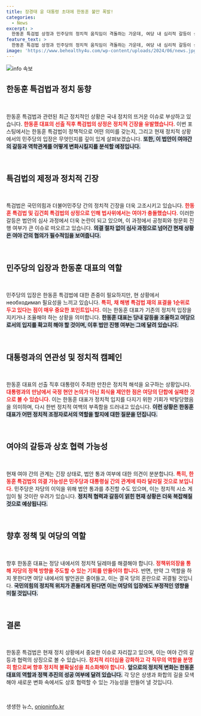 ```yaml
---
title: 장경태 윤 대통령 초대에 한동훈 불만 폭발!
categories:
  - News
excerpt: >
  한동훈 특검법 상정과 민주당의 정치적 움직임이 격돌하는 가운데, 여당 내 심리적 갈등이 심화되고 있다. 한편, 대통령의 만찬에 대한 비판이 제기되며 한동훈 대표의 리더십 시험대에 오르는 등 정치 지형의 변화가 예고된다.
feature_text: >
  한동훈 특검법 상정과 민주당의 정치적 움직임이 격돌하는 가운데, 여당 내 심리적 갈등이 심화되고 있다. 한편, 대통령의 만찬에 대한 비판이 제기되며 한동훈 대표의 리더십 시험대에 오르는 등 정치 지형의 변화가 예고된다.
image: 'https://www.behealthy4u.com/wp-content/uploads/2024/06/news.jpg'
---
```


<p><img src="https://www.behealthy4u.com/wp-content/uploads/2024/06/news.jpg" alt="info 속보" /></p>

<h2 data-ke-size="size26">한동훈 특검법과 정치 동향</h2>

<p data-ke-size="size16">&nbsp;</p>

<p>한동훈 특검법과 관련된 최근 정치적인 상황은 국내 정치의 뜨거운 이슈로 부상하고 있습니다. <b><span style="color: #ee2323;">한동훈 대표의 선출 직후 특검법의 상정은 정치적 긴장을 유발했습니다.</span></b> 이번 포스팅에서는 한동훈 특검법이 정책적으로 어떤 의미를 갖는지, 그리고 현재 정치적 상황에서의 민주당의 입장은 무엇인지를 깊이 있게 살펴보겠습니다. <b><span style="background-color: #21538527;">또한, 이 법안이 여야간의 갈등과 역학관계를 어떻게 변화시킬지를 분석할 예정입니다.</span></b></p>

<p data-ke-size="size16">&nbsp;</p>

<h2 data-ke-size="size26">특검법의 제정과 정치적 긴장</h2>

<p data-ke-size="size16">&nbsp;</p>

<p>특검법은 국민의힘과 더불어민주당 간의 정치적 긴장을 더욱 고조시키고 있습니다. <b><span style="color: #ee2323;">한동훈 특검법 및 김건희 특검법의 상정으로 인해 법사위에서는 여야가 충돌했습니다.</span></b> 이러한 갈등은 법안의 심사 과정에서 더욱 논란이 되고 있으며, 이 과정에서 공청회와 청문회 진행 여부가 큰 이슈로 떠오르고 있습니다. <b><span style="background-color: #21538527;">의결 절차 없이 심사 과정으로 넘어간 현재 상황은 여야 간의 협의가 필수적임을 보여줍니다.</span></b></p>

<p data-ke-size="size16">&nbsp;</p>

<h2 data-ke-size="size26">민주당의 입장과 한동훈 대표의 역할</h2>

<p data-ke-size="size16">&nbsp;</p>

<p>민주당의 입장은 한동훈 특검법에 대한 존중이 필요하지만, 현 상황에서 необходимan 필요성을 느끼고 있습니다. <b><span style="color: #ee2323;">특히, 채 해병 특검법 재의 표결을 1순위로 두고 있다는 점이 매우 중요한 포인트입니다.</span></b> 이는 한동훈 대표가 기존의 정치적 입장을 지키거나 조율해야 하는 상황을 의미합니다. <b><span style="background-color: #21538527;">한동훈 대표는 당내 갈등을 조율하고 여당으로서의 입지를 확고히 해야 할 것이며, 이후 법안 진행 여부는 그에 달려 있습니다.</span></b></p>

<p data-ke-size="size16">&nbsp;</p>

<h2 data-ke-size="size26">대통령과의 연관성 및 정치적 캠페인</h2>

<p data-ke-size="size16">&nbsp;</p>

<p>한동훈 대표의 선출 직후 대통령이 주최한 만찬은 정치적 해석을 요구하는 상황입니다. <b><span style="color: #ee2323;">대통령과의 만남에서 국정 현안 논의가 아닌 회식을 제안한 점은 여당의 단합에 실패한 것으로 볼 수 있습니다.</span></b> 이는 한동훈 대표가 정치적 입지를 다지기 위한 기회가 박탈당했음을 의미하며, 다시 한번 정치적 여백의 부족함을 드러내고 있습니다. <b><span style="background-color: #21538527;">이런 상황은 한동훈 대표가 어떤 정치적 조정자로서의 역할을 할지에 대한 질문을 던집니다.</span></b></p>

<p data-ke-size="size16">&nbsp;</p>

<h2 data-ke-size="size26">여야의 갈등과 상호 협력 가능성</h2>

<p data-ke-size="size16">&nbsp;</p>

<p>현재 여야 간의 관계는 긴장 상태로, 법안 통과 여부에 대한 의견이 분분합니다. <b><span style="color: #ee2323;">특히, 한동훈 특검법의 의결 가능성은 민주당과 대통령실 간의 관계에 따라 달라질 것으로 보입니다.</span></b> 민주당은 자당의 이익을 위해 법안 통과를 추진할 수도 있으며, 이는 정치적 시소 게임이 될 것이란 우려가 있습니다. <b><span style="background-color: #21538527;">정치적 협력과 갈등이 얽힌 현재 상황은 더욱 복잡해질 것으로 예상됩니다.</span></b></p>

<p data-ke-size="size16">&nbsp;</p>

<h2 data-ke-size="size26">향후 정책 및 여당의 역할</h2>

<p data-ke-size="size16">&nbsp;</p>

<p>향후 한동훈 대표는 정당 내에서의 정치적 딜레마를 해결해야 합니다. <b><span style="color: #ee2323;">정책위의장을 통해 자당의 정책 방향을 주도할 수 있는 기회를 만들어야 합니다.</span></b> 반면, 만약 그 역할을 하지 못한다면 여당 내에서의 발언권은 줄어들고, 이는 결국 당의 혼란으로 귀결될 것입니다. <b><span style="background-color: #21538527;">국민의힘의 정치적 위치가 흔들리게 된다면 이는 여당의 입장에도 부정적인 영향을 미칠 것입니다.</span></b></p>

<p data-ke-size="size16">&nbsp;</p>

<h2 data-ke-size="size26">결론</h2>

<p data-ke-size="size16">&nbsp;</p>

<p>한동훈 특검법은 현재 정치 상황에서 중요한 이슈로 자리잡고 있으며, 이는 여야 간의 갈등과 협력의 상징으로 볼 수 있습니다. <b><span style="color: #ee2323;">정치적 리더십을 강화하고 각 직무의 역할을 분명히 함으로써 향후 정치적 불확실성을 최소화해야 합니다.</span></b> <b><span style="background-color: #21538527;">앞으로의 정치적 변화는 한동훈 대표의 역할과 정책 추진의 성공 여부에 달려 있습니다.</span></b> 각 당은 상생과 화합의 길을 모색해야 새로운 변화 속에서도 상호 협력할 수 있는 가능성을 만들어 낼 것입니다.</p>

<p data-ke-size="size16">&nbsp;</p>
생생한 뉴스, <a href="https://onioninfo.kr" rel="dofollow">onioninfo.kr</a>


